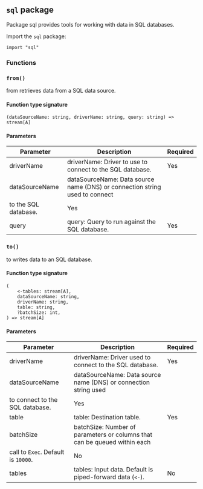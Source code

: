 ## `sql` package

Package sql provides tools for working with data in SQL databases.

Import the `sql` package:

```flux
import "sql"
```

### Functions

### `from()`

from retrieves data from a SQL data source.

#### Function type signature

```flux
(dataSourceName: string, driverName: string, query: string) => stream[A]
```

#### Parameters

| Parameter | Description | Required |
| --- | --- | --- |
| driverName | driverName: Driver to use to connect to the SQL database. | Yes |
| dataSourceName | dataSourceName: Data source name (DNS) or connection string used to connect
  to the SQL database. | Yes |
| query | query: Query to run against the SQL database. | Yes |
### `to()`

to writes data to an SQL database.

#### Function type signature

```flux
(
    <-tables: stream[A],
    dataSourceName: string,
    driverName: string,
    table: string,
    ?batchSize: int,
) => stream[A]
```

#### Parameters

| Parameter | Description | Required |
| --- | --- | --- |
| driverName | driverName: Driver used to connect to the SQL database. | Yes |
| dataSourceName | dataSourceName: Data source name (DNS) or connection string used
  to connect to the SQL database. | Yes |
| table | table: Destination table. | Yes |
| batchSize | batchSize: Number of parameters or columns that can be queued within each
  call to `Exec`. Default is `10000`. | No |
| tables | tables: Input data. Default is piped-forward data (`<-`). | No |
